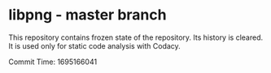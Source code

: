 # libpng - master branch

This repository contains frozen state of the repository.
Its history is cleared. It is used only for static code
analysis with Codacy.

Commit Time: 1695166041